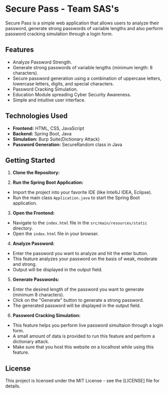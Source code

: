 # Secure Pass - Team SAS's

Secure Pass is a simple web application that allows users to analyze their password, generate strong passwords of variable lengths and also perform password cracking simulation through a login form.

## Features

- Analyze Password Strength.
- Generate strong passwords of variable lengths (minimum length: 8 characters).
- Secure password generation using a combination of uppercase letters, lowercase letters, digits, and special characters.
- Password Cracking Simulation.
- Education Module spreading Cyber Security Awareness.
- Simple and intuitive user interface.

## Technologies Used

- **Frontend:** HTML, CSS, JavaScript
- **Backend:** Spring Boot, Java
- **Simulation:** Burp Suite(Dictionary Attack)
- **Password Generation:** SecureRandom class in Java

## Getting Started

1. **Clone the Repository:**

2. **Run the Spring Boot Application:**
- Import the project into your favorite IDE (like IntelliJ IDEA, Eclipse).
- Run the main class `Application.java` to start the Spring Boot application.

3. **Open the Frontend:**
- Navigate to the `index.html` file in the `src/main/resources/static` directory.
- Open the `index.html` file in your browser.

4. **Analyze Password:**
- Enter the password you want to analyze and hit the enter button.
- This feature analyzes your password on the basis of weak, moderate and strong.
- Output will be displayed in the output field.

5. **Generate Passwords:**
- Enter the desired length of the password you want to generate (minimum 8 characters).
- Click on the "Generate" button to generate a strong password.
- The generated password will be displayed in the output field.

6. **Password Cracking Simulation:**
- This feature helps you perform live password simultaion through a login form.
- A small amount of data is provided to run this feature and perform a dictionary attack.
- Make sure that you host this website on a localhost while using this feature.


## License

This project is licensed under the MIT License - see the [LICENSE] file for details.

